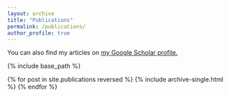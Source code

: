 ```yaml
---
layout: archive
title: "Publications"
permalink: /publications/
author_profile: true
---
```

  You can also find my articles on <u><a href="{{https://scholar.google.com/citations?user=nP68JKQAAAAJ&hl=en}}">my Google Scholar profile</a>.</u>


{% include base_path %}

{% for post in site.publications reversed %}
  {% include archive-single.html %}
{% endfor %}
